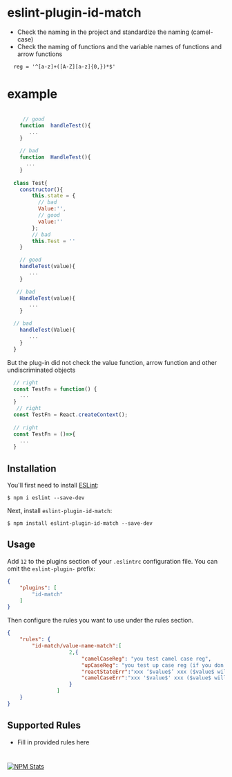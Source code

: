 # eslint-plugin-id-match

* Check the naming in the project and standardize the naming (camel-case)
* Check the naming of functions and the variable names of functions and arrow functions
```
  reg = '^[a-z]+([A-Z][a-z]{0,})*$'
```
# example
```javascript
   
     // good
    function  handleTest(){
       ...
    }

    // bad
    function  HandleTest(){
      ...
    }
 
  class Test{
    constructor(){
        this.state = {
          // bad
          Value:'',
          // good
          value:''
        };
        // bad
        this.Test = ''
    }

    // good
    handleTest(value){
       ...
    } 

   // bad
    HandleTest(value){
       ...
    } 

  // bad
    handleTest(Value){
       ...
    }
  }
```
But the plug-in did not check the value function, arrow function and other undiscriminated objects
```javascript
  // right
  const TestFn = function() {
    ...
  }
   // right
  const TestFn = React.createContext();
  
  // right
  const TestFn = ()=>{
    ...
  }
```
## Installation

You'll first need to install [ESLint](http://eslint.org):

```
$ npm i eslint --save-dev
```

Next, install `eslint-plugin-id-match`:

```
$ npm install eslint-plugin-id-match --save-dev
```


## Usage

Add `12` to the plugins section of your `.eslintrc` configuration file. You can omit the `eslint-plugin-` prefix:

```json
{
    "plugins": [
        "id-match"
    ]
}
```


Then configure the rules you want to use under the rules section.

```json
{
    "rules": {
        "id-match/value-name-match":[
                    2,{
                        "camelCaseReg": "you test camel case reg",
                        "upCaseReg": "you test up case reg (if you don't need is, set '*' )",
                        "reactStateErr":"xxx ‘$value$’ xxx ($value$ will be replaced with value name)",
                        "camelCaseErr":"xxx '$value$' xxx ($value$ will be replaced with value name)"
                    }
                ]
    }
}
```

## Supported Rules

* Fill in provided rules here

#
[![NPM Stats](https://nodei.co/npm/eslint-plugin-id-match.png?downloads=true&downloadRank=true)](https://npmjs.org/package/eslint-plugin-id-match/)



